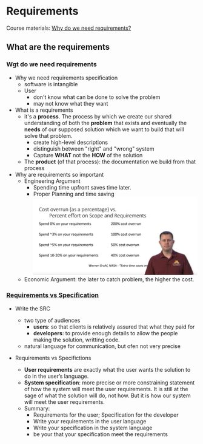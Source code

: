 # Requirements

Course materials: [Why do we need requirements?](https://www.coursera.org/learn/software-processes/lecture/pRHmY/why-do-we-need-requirements)

## What are the requirements

### Wgt do we need requirements

- Why we need requirements specification
  - software is intangible
  - User
    - don't know what can be done to solve the problem
    - may not know what they want
- What is a requirements
  - it's a **process**. The process by which we create our shared understanding of both the **problem** that exists and eventually the **needs** of our supposed solution which we want to build that will solve that problem.
    - create high-level descriptions
    - distinguish between "right" and "wrong" system
    - Capture **WHAT** not the **HOW** of the solution
  - The **product** (of that process): the documentation we build from that process
- Why are requirements so important
  - Engineering Argument
    - Spending time upfront saves time later.
    - Proper Planning and time saving
      ![Manifisto](./materials/01.nasa-extra-time-saves-time.png)
  - Economic Argument: the later to catch problem, the higher the cost.

### [Requirements vs Specification](https://www.coursera.org/learn/software-processes/lecture/8ghDF/requirements-vs-specification)

- Write the SRC

  - two type of audiences
    - **users**: so that clients is relatively assured that what they paid for
    - **developers**: to provide enough details to allow the people making the solution, writting code.
  - natural language for communication, but ofen not very precise

- Requirements vs Specifictions
  - **User requirements** are exactly what the user wants the solution to do in the user’s language.
  - **System specification**: more precise or more constraining statement of how the system will meet the user requirements. It is still at the sage of what the solution will do, not how. But it is how our system will meet the user requirements.
  - Summary:
    - Requirements for the user; Specification for the developer
    - Write your requirements in the user language
    - Write your specification in the system language
    - be your that your specification meet the requirements

